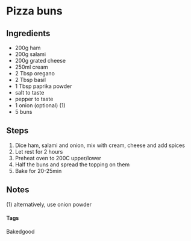 # Pizza buns

## Ingredients

* 200g ham
* 200g salami
* 200g grated cheese 
* 250ml cream
* 2 Tbsp oregano
* 2 Tbsp basil
* 1 Tbsp paprika powder
* salt to taste
* pepper to taste 
* 1 onion (optional) (1)
* 5 buns

## Steps

1. Dice ham, salami and onion, mix with cream, cheese and add spices
2. Let rest for 2 hours
3. Preheat oven to 200C upper/lower
3. Half the buns and spread the topping on them
4. Bake for 20-25min

## Notes

(1) alternatively, use onion powder

#### Tags
Bakedgood
